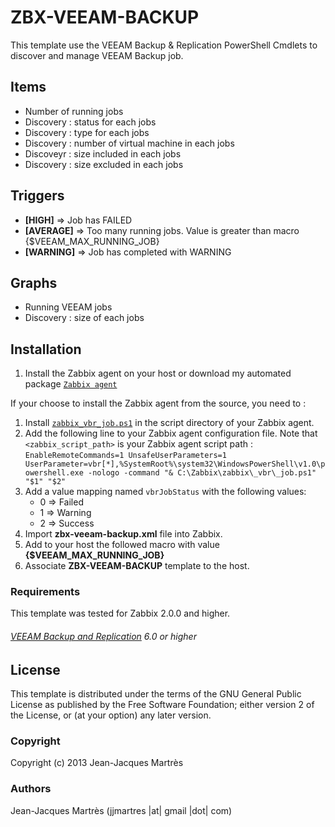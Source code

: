 ZBX-VEEAM-BACKUP
================

This template use the VEEAM Backup & Replication PowerShell Cmdlets to discover and manage VEEAM Backup job.

Items
-----

  * Number of running jobs
  * Discovery : status for each jobs
  * Discovery : type for each jobs
  * Discovery : number of virtual machine in each jobs
  * Discoveyr : size included in each jobs
  * Discovery : size excluded in each jobs

Triggers
--------

  * **[HIGH]** => Job has FAILED
  * **[AVERAGE]** => Too many running jobs. Value is greater than macro {$VEEAM\_MAX\_RUNNING\_JOB}
  * **[WARNING]** => Job has completed with WARNING

Graphs
------

  * Running VEEAM jobs
  * Discovery : size of each jobs

Installation
------------

1. Install the Zabbix agent on your host or download my automated package [`Zabbix agent`](https://github.com/jjmartres/Zabbix/tree/master/zbx-agent)

  If your choose to install the Zabbix agent from the source, you need to :
  1. Install [`zabbix_vbr_job.ps1`](https://github.com/jjmartres/Zabbix/tree/master/zbx-templates/zbx-veeam/zabbix_vbr_job.ps1) in the script directory of your Zabbix agent.
  2. Add the following line to your Zabbix agent configuration file. Note that `<zabbix_script_path>` is your Zabbix agent script path :
    ```
    EnableRemoteCommands=1
    UnsafeUserParameters=1
    UserParameter=vbr[*],%SystemRoot%\system32\WindowsPowerShell\v1.0\powershell.exe -nologo -command "& C:\Zabbix\zabbix\_vbr\_job.ps1" "$1" "$2"
    ```
2. Add a value mapping named `vbrJobStatus` with the following values:
   * 0 => Failed
   * 1 => Warning
   * 2 => Success
3. Import **zbx-veeam-backup.xml** file into Zabbix.
4. Add to your host the followed macro with value **{$VEEAM\_MAX\_RUNNING\_JOB}**
5. Associate **ZBX-VEEAM-BACKUP** template to the host.

### Requirements

This template was tested for Zabbix 2.0.0 and higher.

###### [VEEAM Backup and Replication](http://www.veeam.com) 6.0 or higher

License
-------

This template is distributed under the terms of the GNU General Public License as published by the Free Software Foundation; either version 2 of the  License, or (at your option) any later version.

### Copyright

  Copyright (c) 2013 Jean-Jacques Martrès

### Authors

  Jean-Jacques Martrès
  (jjmartres |at| gmail |dot| com)
